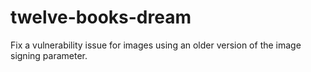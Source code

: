 # twelve-books-dream

Fix a vulnerability issue for images using an older version of the image signing parameter.
